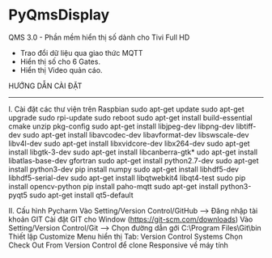 # PyQmsDisplay
QMS 3.0 - Phần mềm hiển thị số dành cho Tivi Full HD
+ Trao đổi dữ liệu qua giao thức MQTT
+ Hiển thị số cho 6 Gates.
+ Hiển thị Video quản cáo.

HƯỚNG DẪN CÀI ĐẶT
******************************************************************************************************************

I. Cài đặt các thư viện trên Raspbian
sudo apt-get update
sudo apt-get upgrade
sudo rpi-update
sudo reboot
sudo apt-get install build-essential cmake unzip pkg-config
sudo apt-get install libjpeg-dev libpng-dev libtiff-dev
sudo apt-get install libavcodec-dev libavformat-dev libswscale-dev libv4l-dev
sudo apt-get install libxvidcore-dev libx264-dev
sudo apt-get install libgtk-3-dev
sudo apt-get install libcanberra-gtk*
udo apt-get install libatlas-base-dev gfortran
sudo apt-get install python2.7-dev
sudo apt-get install python3-dev
pip install numpy
sudo apt-get install libhdf5-dev libhdf5-serial-dev
sudo apt-get install libqtwebkit4 libqt4-test
sudo pip install opencv-python​
pip install paho-mqtt
sudo apt-get install python3-pyqt5
sudo apt-get install qt5-default


II. Cấu hình Pycharm
Vào Setting/Version Control/GitHub --> Đăng nhập tài khoản GIT
Cài đặt GIT cho Window (https://git-scm.com/downloads)
Vào Setting/Version Control/Git --> Chọn đường dẫn gới C:\Program Files\Git\bin
Thiết lập Customize Menu hiển thị Tab: Version Control Systems
Chọn Check Out From Version Control để clone Responsive về máy tính
